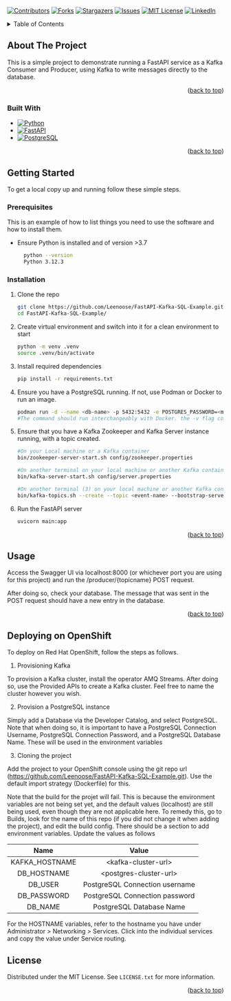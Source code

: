 <a name="readme-top"></a>
<!--
*** This README template was copied from https://github.com/othneildrew/Best-README-Template.
-->


[![Contributors][contributors-shield]][contributors-url]
[![Forks][forks-shield]][forks-url]
[![Stargazers][stars-shield]][stars-url]
[![Issues][issues-shield]][issues-url]
[![MIT License][license-shield]][license-url]
[![LinkedIn][linkedin-shield]][linkedin-url]


<!-- TABLE OF CONTENTS -->
<details>
  <summary>Table of Contents</summary>
  <ol>
    <li>
      <a href="#about-the-project">About The Project</a>
      <ul>
        <li><a href="#built-with">Built With Python</a></li>
      </ul>
    </li>
    <li>
      <a href="#getting-started">Getting Started</a>
      <ul>
        <li><a href="#prerequisites">Prerequisites</a></li>
        <li><a href="#installation">Installation</a></li>
      </ul>
    </li>
    <li><a href="#usage">Usage</a></li>
    <li><a href="#roadmap">Roadmap</a></li>
    <li><a href="#contributing">Contributing</a></li>
    <li><a href="#license">License</a></li>
    <li><a href="#contact">Contact</a></li>
    <li><a href="#acknowledgments">Acknowledgments</a></li>
  </ol>
</details>



<!-- ABOUT THE PROJECT -->
## About The Project

This is a simple project to demonstrate running a FastAPI service as a Kafka Consumer and Producer, using Kafka to write messages directly to the database.

<p align="right">(<a href="#readme-top">back to top</a>)</p>



### Built With

* [![Python][Python]][Python-url]
* [![FastAPI][FastAPI]][FastAPI-url]
* [![PostgreSQL][PostgreSQL]][PostgreSQL-url]
 
<p align="right">(<a href="#readme-top">back to top</a>)</p>

<!-- GETTING STARTED -->
## Getting Started

To get a local copy up and running follow these simple steps.

### Prerequisites

This is an example of how to list things you need to use the software and how to install them.
* Ensure Python is installed and of version >3.7
  ```sh
    python --version
    Python 3.12.3
  ```

### Installation

1. Clone the repo
   ```sh
   git clone https://github.com/Leenoose/FastAPI-Kafka-SQL-Example.git
   cd FastAPI-Kafka-SQL-Example/
   ```
2. Create virtual environment and switch into it for a clean environment to start
   ```sh
   python -m venv .venv
   source .venv/bin/activate
   ```
3. Install required dependencies
   ```sh
   pip install -r requirements.txt
   ```
4. Ensure you have a PostgreSQL running. If not, use Podman or Docker to run an image.
   ```sh
   podman run -d --name <db-name> -p 5432:5432 -e POSTGRES_PASSWORD=<mypassword> -v /db-init-script.sql:/docker-entrypoint-initdb.d/init.sql postgres:latest
   #The command should run interchangeably with Docker. the -v flag copies the db-init-script.sql into the container and runs it at initialization
   ```
5. Ensure that you have a Kafka Zookeeper and Kafka Server instance running, with a topic created.
   ```sh
   #On your Local machine or a Kafka container
   bin/zookeeper-server-start.sh config/zookeeper.properties

   #On another terminal on your local machine or another Kafka container
   bin/kafka-server-start.sh config/server.properties

   #On another terminal (3) on your local machine or another Kafka container
   bin/kafka-topics.sh --create --topic <event-name> --bootstrap-server localhost:9092
   ```
6. Run the FastAPI server
   ```sh
   uvicorn main:app
   ```

<p align="right">(<a href="#readme-top">back to top</a>)</p>



<!-- USAGE EXAMPLES -->
## Usage

Access the Swagger UI via localhost:8000 (or whichever port you are using for this project) and run the /producer/{topicname} POST request.

After doing so, check your database. The message that was sent in the POST request should have a new entry in the database.


<p align="right">(<a href="#readme-top">back to top</a>)</p>

## Deploying on OpenShift

To deploy on Red Hat OpenShift, follow the steps as follows.
1. Provisioning Kafka

To provision a Kafka cluster, install the operator AMQ Streams. After doing so, use the Provided APIs to create a Kafka cluster. Feel free to name the cluster however you wish.

2. Provision a PostgreSQL instance

Simply add a Database via the Developer Catalog, and select PostgreSQL. Note that when doing so, it is important to have a PostgreSQL Connection Username, PostgreSQL Connection Password, and a PostgreSQL Database Name. These will be used in the environment variables

3. Cloning the project

Add the project to your OpenShift console using the git repo url (https://github.com/Leenoose/FastAPI-Kafka-SQL-Example.git). Use the default import strategy (Dockerfile) for this.

Note that the build for the projet will fail. This is because the environment variables are not being set yet, and the default values (localhost) are still being used, even though they are not applicable here. To remedy this, go to Builds, look for the name of this repo (if you did not change it when adding the project), and edit the build config. There should be a section to add environment variables. Update the values as follows

| Name | Value    
| :---:   | :---: 
| KAFKA_HOSTNAME | \<kafka-cluster-url\>   
| DB_HOSTNAME | \<postgres-cluster-url\>
| DB_USER | PostgreSQL Connection username
| DB_PASSWORD | PostgreSQL Connection password
| DB_NAME | PostgreSQL Database Name

For the HOSTNAME variables, refer to the hostname you have under Administrator > Networking > Services.
Click into the individual services and copy the value under Service routing.

<!-- LICENSE -->
## License

Distributed under the MIT License. See `LICENSE.txt` for more information.

<p align="right">(<a href="#readme-top">back to top</a>)</p>





<!-- MARKDOWN LINKS & IMAGES -->
<!-- https://www.markdownguide.org/basic-syntax/#reference-style-links -->
[contributors-shield]: https://img.shields.io/github/contributors/Leenoose/FastAPI-Kafka-SQL-Example.svg?style=for-the-badge
[contributors-url]: https://github.com/Leenoose/FastAPI-Kafka-SQL-Example/graphs/contributors
[forks-shield]: https://img.shields.io/github/forks/Leenoose/FastAPI-Kafka-SQL-Example.svg?style=for-the-badge
[forks-url]: https://github.com/Leenoose/FastAPI-Kafka-SQL-Example/network/members
[stars-shield]: https://img.shields.io/github/stars/Leenoose/FastAPI-Kafka-SQL-Example.svg?style=for-the-badge
[stars-url]: https://github.com/Leenoose/FastAPI-Kafka-SQL-Example/stargazers
[issues-shield]: https://img.shields.io/github/issues/Leenoose/FastAPI-Kafka-SQL-Example.svg?style=for-the-badge
[issues-url]: https://github.com/Leenoose/FastAPI-Kafka-SQL-Example/issues
[license-shield]: https://img.shields.io/github/license/Leenoose/FastAPI-Kafka-SQL-Example.svg?style=for-the-badge
[license-url]: https://github.com/Leenoose/FastAPI-Kafka-SQL-Example/blob/master/LICENSE.txt
[linkedin-shield]: https://img.shields.io/badge/-LinkedIn-black.svg?style=for-the-badge&logo=linkedin&colorB=555
[linkedin-url]: https://linkedin.com/in/linkedin_username
[product-screenshot]: images/screenshot.png
[Python]: https://img.shields.io/badge/python-3670A0?style=for-the-badge&logo=python&logoColor=ffdd54
[Python-url]: https://www.python.org/
[PostgreSQL]: https://img.shields.io/badge/postgresql-4169e1?style=for-the-badge&logo=postgresql&logoColor=white
[PostgreSQL-url]: https://www.postgresql.org
[FastAPI]: https://img.shields.io/badge/FastAPI-005571?style=for-the-badge&logo=fastapi
[FastAPI-url]: https://fastapi.tiangolo.com/
